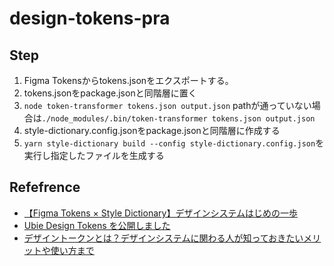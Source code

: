 # design-tokens-pra

## Step


1. Figma Tokensからtokens.jsonをエクスポートする。
2. tokens.jsonをpackage.jsonと同階層に置く
3. `node token-transformer tokens.json output.json`
    pathが通っていない場合は`./node_modules/.bin/token-transformer tokens.json output.json`
4. style-dictionary.config.jsonをpackage.jsonと同階層に作成する
5. `yarn style-dictionary build --config style-dictionary.config.json`を実行し指定したファイルを生成する



## Refefrence

- [【Figma Tokens × Style Dictionary】デザインシステムはじめの一歩](https://zenn.dev/kosukek/articles/c86b34b847a9f2)
- [Ubie Design Tokens を公開しました](https://zenn.dev/ubie/articles/7a6413af237eae)
- [デザイントークンとは？デザインシステムに関わる人が知っておきたいメリットや使い方まで](https://bagelee.com/design/basics-of-design-tokens/)
